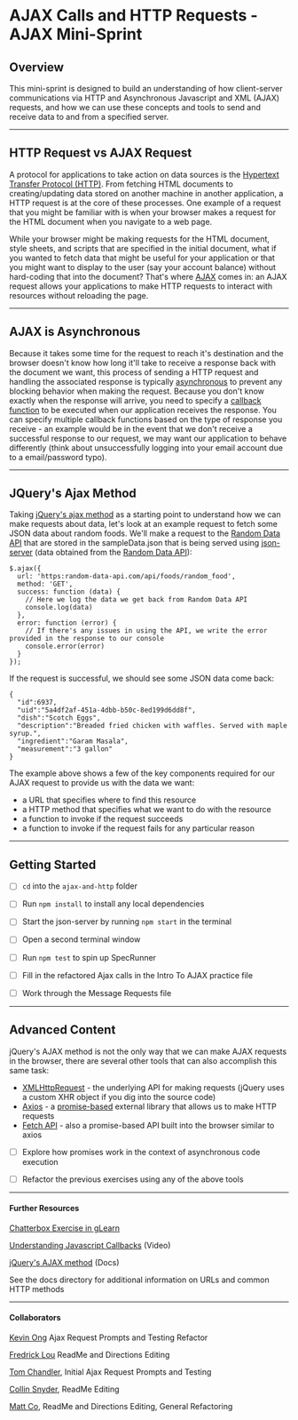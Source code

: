 #  AJAX Calls and HTTP Requests - AJAX Mini-Sprint

## Overview

This mini-sprint is designed to build an understanding of how client-server communications via HTTP and Asynchronous Javascript and XML (AJAX) requests, and how we can use these concepts and tools to send and receive data to and from a specified server.


---

## HTTP Request vs AJAX Request

A protocol for applications to take action on data sources is the [Hypertext Transfer Protocol (HTTP)](https://developer.mozilla.org/en-US/docs/Web/HTTP). From fetching HTML documents to creating/updating data stored on another machine in another application, a HTTP request is at the core of these processes. One example of a request that you might be familiar with is when your browser makes a request for the HTML document when you navigate to a web page.

While your browser might be making requests for the HTML document, style sheets, and scripts that are specified in the initial document, what if you wanted to fetch data that might be useful for your application or that you might want to display to the user (say your account balance) without hard-coding that into the document? That's where [AJAX](https://developer.mozilla.org/en-US/docs/Web/Guide/AJAX/Getting_Started) comes in: an AJAX request allows your applications to make HTTP requests to interact with resources without reloading the page.


---

## AJAX is Asynchronous

Because it takes some time for the request to reach it's destination and the browser doesn't know how long it'll take to receive a response back with the document we want, this process of sending a HTTP request and handling the associated response is typically [asynchronous](https://developer.mozilla.org/en-US/docs/Web/API/XMLHttpRequest/Synchronous_and_Asynchronous_Requests) to prevent any blocking behavior when making the request. Because you don't know exactly when the response will arrive, you need to specify a [callback function](https://developer.mozilla.org/en-US/docs/Glossary/Callback_function) to be executed when our application receives the response. You can specify multiple callback functions based on the type of response you receive - an example would be in the event that we don't receive a successful response to our request, we may want our application to behave differently (think about unsuccessfully logging into your email account due to a email/password typo).


---

## JQuery's Ajax Method
Taking [jQuery's ajax method](https://api.jquery.com/jquery.ajax/) as a starting point to understand how we can make requests about data, let's look at an example request to fetch some JSON data about random foods. We'll make a request to the [Random Data API](https://random-data-api.com/documentation) that are stored in the sampleData.json that is being served using [json-server](https://www.npmjs.com/package/json-server) (data obtained from the [Random Data API](https://random-data-api.com/documentation)):


```
$.ajax({
  url: 'https:random-data-api.com/api/foods/random_food',
  method: 'GET',
  success: function (data) {
    // Here we log the data we get back from Random Data API
    console.log(data)
  },
  error: function (error) {
    // If there's any issues in using the API, we write the error provided in the response to our console
    console.error(error)
  }
});
```

If the request is successful, we should see some JSON data come back:

```
{
  "id":6937,
  "uid":"5a4df2af-451a-4dbb-b50c-8ed199d6dd8f",
  "dish":"Scotch Eggs",
  "description":"Breaded fried chicken with waffles. Served with maple syrup.",
  "ingredient":"Garam Masala",
  "measurement":"3 gallon"
}
```

The example above shows a few of the key components required for our AJAX request to provide us with the data we want:
  - a URL that specifies where to find this resource
  - a HTTP method that specifies what we want to do with the resource
  - a function to invoke if the request succeeds
  - a function to invoke if the request fails for any particular reason


---

## Getting Started

- [ ] `cd` into the `ajax-and-http` folder
- [ ] Run `npm install` to install any local dependencies
- [ ] Start the json-server by running `npm start` in the terminal
- [ ] Open a second terminal window
- [ ] Run `npm test` to spin up SpecRunner
- [ ] Fill in the refactored Ajax calls in the Intro To AJAX practice file
- [ ] Work through the Message Requests file


---

## Advanced Content

jQuery's AJAX method is not the only way that we can make AJAX requests in the browser, there are several other tools that can also accomplish this same task:

- [XMLHttpRequest](https://developer.mozilla.org/en-US/docs/Web/API/XMLHttpRequest) - the underlying API for making requests (jQuery uses a custom XHR object if you dig into the source code)
- [Axios](https://www.npmjs.com/package/axios) - a [promise-based](https://developer.mozilla.org/en-US/docs/Web/JavaScript/Reference/Global_Objects/Promise) external library that allows us to make HTTP requests
- [Fetch API](https://developer.mozilla.org/en-US/docs/Web/API/Fetch_API) - also a promise-based API built into the browser similar to axios

- [ ] Explore how promises work in the context of asynchronous code execution
- [ ] Refactor the previous exercises using any of the above tools


---

#### Further Resources

[Chatterbox Exercise in gLearn](https://learn-2.galvanize.com/content_link/github.com/gSchool/sei.sprint.client-side-concepts/Browser%20Apps,%20jQuery,%20and%20Ajax/exercises/chatterbox-client.md)

[Understanding Javascript Callbacks](https://www.youtube.com/watch?v=Nau-iEEgEoM) (Video)

[jQuery's AJAX method](https://api.jquery.com/jquery.ajax/) (Docs)

See the docs directory for additional information on URLs and common HTTP methods


---

#### Collaborators
[Kevin Ong](https://github.com/kevinyhong)
Ajax Request Prompts and Testing Refactor

[Fredrick Lou](https://github.com/fredricklou523)
ReadMe and Directions Editing

[Tom Chandler](https://github.com/tmchandler),
Initial Ajax Request Prompts and Testing

[Collin Snyder](https://github.com/Collin-Snyder),
ReadMe Editing

[Matt Co](https://github.com/comatthewb),
ReadMe and Directions Editing, General Refactoring
